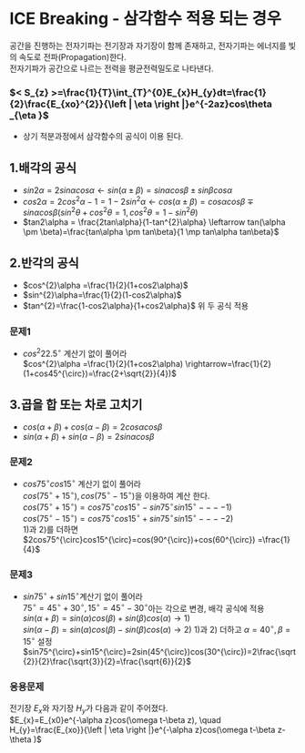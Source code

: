 # ICE Breaking - 삼각함수 적용 되는 경우
공간을 진행하는 전자기파는 전기장과 자기장이 함께 존재하고, 전자기파는 에너지를 빛의 속도로 전파(Propagation)한다.  
전자기파가 공간으로 나르는 전력을 평균전력밀도로 나타낸다.

### $< S_{z} >=\frac{1}{T}\int_{T}^{0}E_{x}H_{y}dt=\frac{1}{2}\frac{E_{xo}^{2}}{\left | \eta  \right |}e^{-2az}cos\theta _{\eta }$
+ 상기 적분과정에서 삼각함수의 공식이 이용 된다.

## 1.배각의 공식
 + $sin2\alpha = 2sin\alpha cos\alpha \leftarrow sin(\alpha \pm \beta)=sin\alpha cos\beta \pm sin\beta cos\alpha$
 + $cos2\alpha =2cos^{2}\alpha -1 =1-2sin^{2}\alpha \leftarrow cos(\alpha \pm \beta)=cos\alpha cos\beta \mp sin\alpha cos\beta ( sin^{2}\theta + cos^{2}\theta=1, cos^{2}\theta=1- sin^{2}\theta)$
 + $tan2\alpha = \frac{2tan\alpha}{1-tan^{2}\alpha} \leftarrow tan(\alpha \pm \beta)=\frac{tan\alpha \pm tan\beta}{1 \mp tan\alpha tan\beta}$

## 2.반각의 공식
 + $cos^{2}\alpha =\frac{1}{2}(1+cos2\alpha)$
 + $sin^{2}\alpha=\frac{1}{2}(1-cos2\alpha)$
 + $tan^{2}=\frac{1-cos2\alpha}{1+cos2\alpha}$ 위 두 공식 적용
### 문제1
 + $cos^{2}22.5^{\circ}$ 계산기 없이 풀어라  
   $cos^{2}\alpha =\frac{1}{2}(1+cos2\alpha) \rightarrow=\frac{1}{2}(1+cos45^{\circ})=\frac{2+\sqrt{2}}{4})$

## 3.곱을 합 또는 차로 고치기
 + $cos(\alpha+\beta)+cos(\alpha-\beta)=2cos\alpha cos\beta$
 + $sin(\alpha+\beta)+sin(\alpha-\beta)=2sin\alpha cos \beta$
### 문제2
 + $cos75^{\circ}cos15^{\circ}$ 계산기 없이 풀어라  
   $cos(75^{\circ} +15^{\circ}),cos(75^{\circ} -15^{\circ})$을 이용하여 계산 한다.  
   $cos(75^{\circ} +15^{\circ})=cos75^{\circ}cos15^{\circ} -sin75^{\circ}sin15^{\circ} ----1)$  
   $cos(75^{\circ} -15^{\circ})=cos75^{\circ}cos15^{\circ} +sin75^{\circ}sin15^{\circ} ----2)$  
   1)과 2)를 더하면 $2cos75^{\circ}cos15^{\circ}=cos(90^{\circ})+cos(60^{\circ}) =\frac{1}{4}$
### 문제3
  + $sin75^{\circ}+sin15^{\circ}$계산기 없이 풀어라  
    $75^{\circ}=45^{\circ}+30^{\circ},15^{\circ}=45^{\circ}-30^{\circ}$아는 각으로 변경, 배각 공식에 적용  
    $sin(\alpha+\beta)=sin(\alpha)cos(\beta)+sin(\beta)cos(\alpha)\rightarrow 1)$  
    $sin(\alpha-\beta)=sin(\alpha)cos(\beta)-sin(\beta)cos(\alpha)\rightarrow 2)$
    1)과 2) 더하고 $\alpha=40^{\circ},\beta=15^{\circ}$ 설정  
    $sin75^{\circ}+sin15^{\circ}=2sin(45^{\circ})cos(30^{\circ})=2\frac{\sqrt{2}}{2}\frac{\sqrt{3}}{2}=\frac{\sqrt{6}}{2}$
### 응용문제  
전기장 $E_{x}$와 자기장 $H_{y}$가 다음과 같이 주어졌다.  
$E_{x}=E_{x0}e^{-\alpha z}cos(\omega t-\beta z), \quad H_{y}=\frac{E_{xo}}{\left | \eta  \right |}e^{-\alpha z}cos(\omega t-\beta z-\theta )$  
